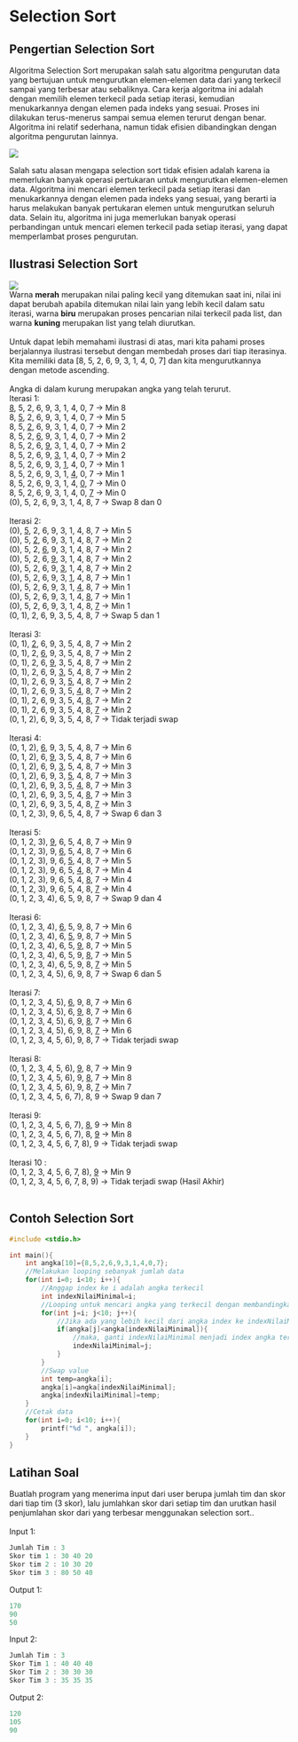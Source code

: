 # Selection Sort
## Pengertian Selection Sort
Algoritma Selection Sort merupakan salah satu algoritma pengurutan data yang bertujuan untuk mengurutkan elemen-elemen data dari yang terkecil sampai yang terbesar atau sebaliknya. Cara kerja algoritma ini adalah dengan memilih elemen terkecil pada setiap iterasi, kemudian menukarkannya dengan elemen pada indeks yang sesuai. Proses ini dilakukan terus-menerus sampai semua elemen terurut dengan benar. Algoritma ini relatif sederhana, namun tidak efisien dibandingkan dengan algoritma pengurutan lainnya.

![](https://zaxrosenberg.com/wp-content/uploads/2017/12/sort_complexity.png)

Salah satu alasan mengapa selection sort tidak efisien adalah karena ia memerlukan banyak operasi pertukaran untuk mengurutkan elemen-elemen data. Algoritma ini mencari elemen terkecil pada setiap iterasi dan menukarkannya dengan elemen pada indeks yang sesuai, yang berarti ia harus melakukan banyak pertukaran elemen untuk mengurutkan seluruh data. Selain itu, algoritma ini juga memerlukan banyak operasi perbandingan untuk mencari elemen terkecil pada setiap iterasi, yang dapat memperlambat proses pengurutan.

## Ilustrasi Selection Sort
![](https://codingconnect.net/wp-content/uploads/2016/09/Selection-Sort.gif)<br>
Warna **merah** merupakan nilai paling kecil yang ditemukan saat ini, nilai ini dapat berubah apabila ditemukan nilai lain yang lebih kecil dalam satu iterasi, warna **biru** merupakan proses pencarian nilai terkecil pada list, dan warna **kuning** merupakan list yang telah diurutkan.<br><br>
Untuk dapat lebih memahami ilustrasi di atas, mari kita pahami proses berjalannya ilustrasi tersebut dengan membedah proses dari tiap iterasinya.<br>
Kita memiliki data [8, 5, 2, 6, 9, 3, 1, 4, 0, 7] dan kita mengurutkannya dengan metode ascending.<br><br>
Angka di dalam kurung merupakan angka yang telah terurut.<br>
Iterasi 1: <br>
<u>8</u>, 5, 2, 6, 9, 3, 1, 4, 0, 7 → Min 8 <br>
8, <u>5</u>, 2, 6, 9, 3, 1, 4, 0, 7 → Min 5 <br>
8, 5, <u>2</u>, 6, 9, 3, 1, 4, 0, 7 → Min 2 <br>
8, 5, 2, <u>6</u>, 9, 3, 1, 4, 0, 7 → Min 2 <br>
8, 5, 2, 6, <u>9</u>, 3, 1, 4, 0, 7 → Min 2 <br>
8, 5, 2, 6, 9, <u>3</u>, 1, 4, 0, 7 → Min 2 <br>
8, 5, 2, 6, 9, 3, <u>1</u>, 4, 0, 7 → Min 1 <br>
8, 5, 2, 6, 9, 3, 1, <u>4</u>, 0, 7 → Min 1 <br>
8, 5, 2, 6, 9, 3, 1, 4, <u>0</u>, 7 → Min 0 <br>
8, 5, 2, 6, 9, 3, 1, 4, 0, <u>7</u> → Min 0 <br>
(0), 5, 2, 6, 9, 3, 1, 4, 8, 7 → Swap 8 dan 0
<br><br>
Iterasi 2: <br>
(0), <u>5</u>, 2, 6, 9, 3, 1, 4, 8, 7 → Min 5 <br>
(0), 5, <u>2</u>, 6, 9, 3, 1, 4, 8, 7 → Min 2 <br>
(0), 5, 2, <u>6</u>, 9, 3, 1, 4, 8, 7 → Min 2 <br>
(0), 5, 2, 6, <u>9</u>, 3, 1, 4, 8, 7 → Min 2 <br>
(0), 5, 2, 6, 9, <u>3</u>, 1, 4, 8, 7 → Min 2 <br>
(0), 5, 2, 6, 9, 3, <u>1</u>, 4, 8, 7 → Min 1 <br>
(0), 5, 2, 6, 9, 3, 1, <u>4</u>, 8, 7 → Min 1 <br>
(0), 5, 2, 6, 9, 3, 1, 4, <u>8</u>, 7 → Min 1 <br>
(0), 5, 2, 6, 9, 3, 1, 4, 8, <u>7</u> → Min 1 <br>
(0, 1), 2, 6, 9, 3, 5, 4, 8, 7 → Swap 5 dan 1
<br><br>
Iterasi 3: <br>
(0, 1), <u>2</u>, 6, 9, 3, 5, 4, 8, 7 → Min 2 <br>
(0, 1), 2, <u>6</u>, 9, 3, 5, 4, 8, 7 → Min 2 <br>
(0, 1), 2, 6, <u>9</u>, 3, 5, 4, 8, 7 → Min 2 <br>
(0, 1), 2, 6, 9, <u>3</u>, 5, 4, 8, 7 → Min 2 <br>
(0, 1), 2, 6, 9, 3, <u>5</u>, 4, 8, 7 → Min 2 <br>
(0, 1), 2, 6, 9, 3, 5, <u>4</u>, 8, 7 → Min 2 <br>
(0, 1), 2, 6, 9, 3, 5, 4, <u>8</u>, 7 → Min 2 <br>
(0, 1), 2, 6, 9, 3, 5, 4, 8, <u>7</u> → Min 2 <br>
(0, 1, 2), 6, 9, 3, 5, 4, 8, 7 → Tidak terjadi swap
<br><br>
Iterasi 4: <br>
(0, 1, 2), <u>6</u>, 9, 3, 5, 4, 8, 7 → Min 6 <br>
(0, 1, 2), 6, <u>9</u>, 3, 5, 4, 8, 7 → Min 6 <br>
(0, 1, 2), 6, 9, <u>3</u>, 5, 4, 8, 7 → Min 3 <br>
(0, 1, 2), 6, 9, 3, <u>5</u>, 4, 8, 7 → Min 3 <br>
(0, 1, 2), 6, 9, 3, 5, <u>4</u>, 8, 7 → Min 3 <br>
(0, 1, 2), 6, 9, 3, 5, 4, <u>8</u>, 7 → Min 3 <br>
(0, 1, 2), 6, 9, 3, 5, 4, 8, <u>7</u> → Min 3 <br>
(0, 1, 2, 3), 9, 6, 5, 4, 8, 7 → Swap 6 dan 3
<br><br>
Iterasi 5: <br>
(0, 1, 2, 3), <u>9</u>, 6, 5, 4, 8, 7 → Min 9 <br>
(0, 1, 2, 3), 9, <u>6</u>, 5, 4, 8, 7 → Min 6 <br>
(0, 1, 2, 3), 9, 6, <u>5</u>, 4, 8, 7 → Min 5 <br>
(0, 1, 2, 3), 9, 6, 5, <u>4</u>, 8, 7 → Min 4 <br>
(0, 1, 2, 3), 9, 6, 5, 4, <u>8</u>, 7 → Min 4 <br>
(0, 1, 2, 3), 9, 6, 5, 4, 8, <u>7</u> → Min 4 <br>
(0, 1, 2, 3, 4), 6, 5, 9, 8, 7 → Swap 9 dan 4
<br><br>
Iterasi 6: <br>
(0, 1, 2, 3, 4), <u>6</u>, 5, 9, 8, 7 → Min 6 <br>
(0, 1, 2, 3, 4), 6, <u>5</u>, 9, 8, 7 → Min 5 <br>
(0, 1, 2, 3, 4), 6, 5, <u>9</u>, 8, 7 → Min 5 <br>
(0, 1, 2, 3, 4), 6, 5, 9, <u>8</u>, 7 → Min 5 <br>
(0, 1, 2, 3, 4), 6, 5, 9, 8, <u>7</u> → Min 5 <br>
(0, 1, 2, 3, 4, 5), 6, 9, 8, 7 → Swap 6 dan 5
<br><br>
Iterasi 7: <br>
(0, 1, 2, 3, 4, 5), <u>6</u>, 9, 8, 7 → Min 6 <br>
(0, 1, 2, 3, 4, 5), 6, <u>9</u>, 8, 7 → Min 6 <br>
(0, 1, 2, 3, 4, 5), 6, 9, <u>8</u>, 7 → Min 6 <br>
(0, 1, 2, 3, 4, 5), 6, 9, 8, <u>7</u> → Min 6 <br>
(0, 1, 2, 3, 4, 5, 6), 9, 8, 7 → Tidak terjadi swap
<br><br>
Iterasi 8: <br>
(0, 1, 2, 3, 4, 5, 6), <u>9</u>, 8, 7 → Min 9 <br>
(0, 1, 2, 3, 4, 5, 6), 9, <u>8</u>, 7 → Min 8 <br>
(0, 1, 2, 3, 4, 5, 6), 9, 8, <u>7</u> → Min 7 <br>
(0, 1, 2, 3, 4, 5, 6, 7), 8, 9 → Swap 9 dan 7
<br><br>
Iterasi 9: <br>
(0, 1, 2, 3, 4, 5, 6, 7), <u>8</u>, 9 → Min 8 <br>
(0, 1, 2, 3, 4, 5, 6, 7), 8, <u>9</u> → Min 8 <br>
(0, 1, 2, 3, 4, 5, 6, 7, 8), 9 → Tidak terjadi swap
<br><br>
Iterasi 10 : <br>
(0, 1, 2, 3, 4, 5, 6, 7, 8), <u>9</u> → Min 9 <br>
(0, 1, 2, 3, 4, 5, 6, 7, 8, 9) → Tidak terjadi swap (Hasil Akhir)
<br><br>

## Contoh Selection Sort
```C
#include <stdio.h>

int main(){
    int angka[10]={8,5,2,6,9,3,1,4,0,7};
	//Melakukan looping sebanyak jumlah data
	for(int i=0; i<10; i++){
		//Anggap index ke i adalah angka terkecil
		int indexNilaiMinimal=i;
		//Looping untuk mencari angka yang terkecil dengan membandingkan setiap angka
		for(int j=i; j<10; j++){
			//Jika ada yang lebih kecil dari angka index ke indexNilaiMinimal
			if(angka[j]<angka[indexNilaiMinimal]){
				//maka, ganti indexNilaiMinimal menjadi index angka tersebut
				indexNilaiMinimal=j;
			}
		}
		//Swap value
		int temp=angka[i];
		angka[i]=angka[indexNilaiMinimal];
		angka[indexNilaiMinimal]=temp;
	}
	//Cetak data
	for(int i=0; i<10; i++){
		printf("%d ", angka[i]);
	}
}
```

## Latihan Soal
Buatlah program yang menerima input dari user berupa jumlah tim dan skor dari tiap tim (3 skor), lalu jumlahkan skor dari setiap tim dan urutkan hasil penjumlahan skor dari yang terbesar menggunakan selection sort.. <br><br>
Input 1:
```C
Jumlah Tim : 3
Skor tim 1 : 30 40 20
Skor tim 2 : 10 30 20
Skor tim 3 : 80 50 40
```

Output 1:
```C
170
90
50
```

Input 2:
```C
Jumlah Tim : 3
Skor Tim 1 : 40 40 40
Skor Tim 2 : 30 30 30
Skor Tim 3 : 35 35 35
```

Output 2:
```C
120
105
90
```